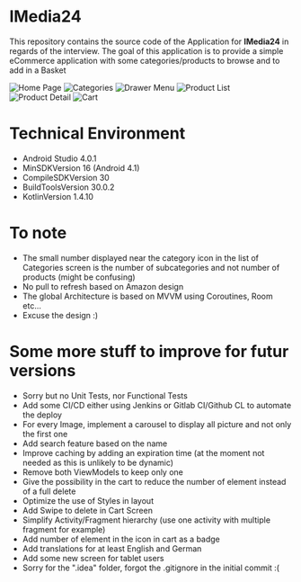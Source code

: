 # IMedia24 
  
This repository contains the source code of the Application for **IMedia24** in regards of the interview.
The goal of this application is to provide a simple eCommerce application with some categories/products to browse and to add in a Basket  
  
![Home Page](https://i.imgur.com/ZhtNUVV.png "Home Page")
![Categories](https://i.imgur.com/ULan9mR.png "Categories")
![Drawer Menu](https://i.imgur.com/AnZef6N.png "Drawer Menu")
![Product List](https://i.imgur.com/2bLcdJC.png "Product List")
![Product Detail](https://i.imgur.com/c14vM9N.png "Product Detail")
![Cart](https://i.imgur.com/K5qj8Xb.png "Cart")

# Technical Environment
 - Android Studio 4.0.1
 - MinSDKVersion 16 (Android 4.1)
 - CompileSDKVersion 30
 - BuildToolsVersion 30.0.2  
 - KotlinVersion 1.4.10  

# To note
- The small number displayed near the category icon in the list of Categories screen is the number of subcategories and not number of products (might be confusing)
- No pull to refresh based on Amazon design
- The global Architecture is based on MVVM using Coroutines, Room etc...
- Excuse the design :)

# Some more stuff to improve for futur versions
- Sorry but no Unit Tests, nor Functional Tests
- Add some CI/CD either using Jenkins or Gitlab CI/Github CL to automate the deploy
- For every Image, implement a carousel to display all picture and not only the first one
- Add search feature based on the name
- Improve caching by adding an expiration time (at the moment not needed as this is unlikely to be dynamic)
- Remove both ViewModels to keep only one
- Give the possibility in the cart to reduce the number of element instead of a full delete
- Optimize the use of Styles in layout
- Add Swipe to delete in Cart Screen
- Simplify Activity/Fragment hierarchy (use one activity with multiple fragment for example)
- Add number of element in the icon in cart as a badge
- Add translations for at least English and German
- Add some new screen for tablet users
- Sorry for the ".idea" folder, forgot the .gitignore in the initial commit :(
